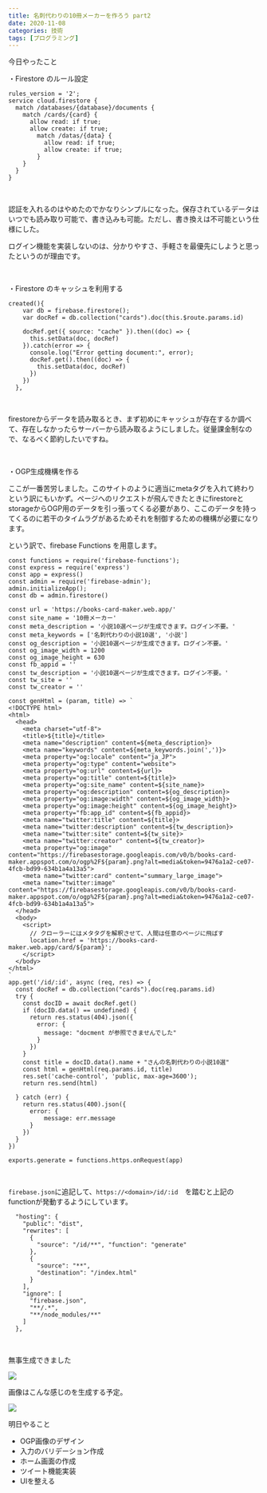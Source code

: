 ```yaml
---
title: 名刺代わりの10冊メーカーを作ろう part2
date: 2020-11-08
categories: 技術
tags: [プログラミング]
---
```


今日やったこと

・Firestore のルール設定

```[firestore.rules]
rules_version = '2';
service cloud.firestore {
  match /databases/{database}/documents {
    match /cards/{card} {
      allow read: if true;
      allow create: if true;
        match /datas/{data} {
          allow read: if true;
          allow create: if true;
        }
    }
  }
}
```
<br>

認証を入れるのはやめたのでかなりシンプルになった。保存されているデータはいつでも読み取り可能で、書き込みも可能。ただし、書き換えは不可能という仕様にした。

ログイン機能を実装しないのは、分かりやすさ、手軽さを最優先にしようと思ったというのが理由です。

<br>

・Firestore のキャッシュを利用する

```js[src/views/Show.vue]
created(){
    var db = firebase.firestore();
    var docRef = db.collection("cards").doc(this.$route.params.id)

    docRef.get({ source: "cache" }).then((doc) => {
      this.setData(doc, docRef)
    }).catch(error => {
      console.log("Error getting document:", error);
      docRef.get().then((doc) => {
        this.setData(doc, docRef)
      })
    })
  },
```
<br>

firestoreからデータを読み取るとき、まず初めにキャッシュが存在するか調べて、存在しなかったらサーバーから読み取るようにしました。従量課金制なので、なるべく節約したいですね。


<br>

・OGP生成機構を作る

ここが一番苦労しました。このサイトのように適当にmetaタグを入れて終わりという訳にもいかず。ページへのリクエストが飛んできたときにfirestoreとstorageからOGP用のデータを引っ張ってくる必要があり、ここのデータを持ってくるのに若干のタイムラグがあるためそれを制御するための機構が必要になります。

という訳で、firebase Functions を用意します。

```js[functions/index.js]
const functions = require('firebase-functions');
const express = require('express')
const app = express()
const admin = require('firebase-admin');
admin.initializeApp();
const db = admin.firestore()

const url = 'https://books-card-maker.web.app/'
const site_name = '10冊メーカー'
const meta_description = '小説10選ページが生成できます。ログイン不要。'
const meta_keywords = ['名刺代わりの小説10選', '小説']
const og_description = '小説10選ページが生成できます。ログイン不要。'
const og_image_width = 1200
const og_image_height = 630
const fb_appid = ''
const tw_description = '小説10選ページが生成できます。ログイン不要。'
const tw_site = ''
const tw_creator = ''

const genHtml = (param, title) => `
<!DOCTYPE html>
<html>
  <head>
    <meta charset="utf-8">
    <title>${title}</title>
    <meta name="description" content=${meta_description}>
    <meta name="keywords" content=${meta_keywords.join(',')}>
    <meta property="og:locale" content="ja_JP">
    <meta property="og:type" content="website">
    <meta property="og:url" content=${url}>
    <meta property="og:title" content=${title}>
    <meta property="og:site_name" content=${site_name}>
    <meta property="og:description" content=${og_description}>
    <meta property="og:image:width" content=${og_image_width}>
    <meta property="og:image:height" content=${og_image_height}>
    <meta property="fb:app_id" content=${fb_appid}>
    <meta name="twitter:title" content=${title}>
    <meta name="twitter:description" content=${tw_description}>
    <meta name="twitter:site" content=${tw_site}>
    <meta name="twitter:creator" content=${tw_creator}>
    <meta property="og:image" content="https://firebasestorage.googleapis.com/v0/b/books-card-maker.appspot.com/o/ogp%2F${param}.png?alt=media&token=9476a1a2-ce07-4fcb-bd99-634b1a4a13a5">
    <meta name="twitter:card" content="summary_large_image">
    <meta name="twitter:image" content="https://firebasestorage.googleapis.com/v0/b/books-card-maker.appspot.com/o/ogp%2F${param}.png?alt=media&token=9476a1a2-ce07-4fcb-bd99-634b1a4a13a5">
  </head>
  <body>
    <script>
      // クローラーにはメタタグを解釈させて、人間は任意のページに飛ばす
      location.href = 'https://books-card-maker.web.app/card/${param}';
    </script>
  </body>
</html>
`
app.get('/id/:id', async (req, res) => {
  const docRef = db.collection("cards").doc(req.params.id)
  try {
    const docID = await docRef.get()
    if (docID.data() == undefined) {
      return res.status(404).json({
        error: {
          message: "docment が参照できませんでした"
        }
      })
    }
    const title = docID.data().name + "さんの名刺代わりの小説10選"
    const html = genHtml(req.params.id, title)
    res.set('cache-control', 'public, max-age=3600');
    return res.send(html)

  } catch (err) {
    return res.status(400).json({
      error: {
          message: err.message
      }
    })
  }
})

exports.generate = functions.https.onRequest(app)
```

<br>

`firebase.json`に追記して、`https://<domain>/id/:id`　を踏むと上記のfunctionが発動するようにしています。

```json[firebase.json]
  "hosting": {
    "public": "dist",
    "rewrites": [
      {
        "source": "/id/**", "function": "generate"
      },
      {
        "source": "**",
        "destination": "/index.html"
      }
    ],
    "ignore": [
      "firebase.json",
      "**/.*",
      "**/node_modules/**"
    ]
  },
```

<br>

無事生成できました

![](https://firebasestorage.googleapis.com/v0/b/hukurouo.appspot.com/o/image%2Frapture_20201108011820.png?alt=media&token=88cb907e-d8df-4bb7-abce-96e1928ad879)

画像はこんな感じのを生成する予定。

![](https://firebasestorage.googleapis.com/v0/b/hukurouo.appspot.com/o/image%2F%E7%84%A1%E9%A1%8C.png?alt=media&token=0d9c9645-fa31-44e5-9f34-444c7a700215)

明日やること

- OGP画像のデザイン
- 入力のバリデーション作成
- ホーム画面の作成
- ツイート機能実装
- UIを整える